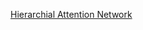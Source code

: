 <a href="https://www.researchgate.net/publication/319306895_3HAN_A_Deep_Neural_Network_for_Fake_News_Detection">Hierarchial Attention Network</a>
